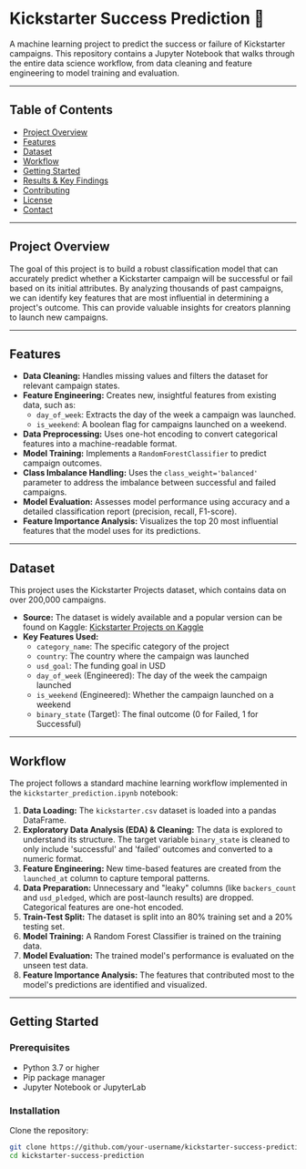 # Kickstarter Success Prediction 🚀

A machine learning project to predict the success or failure of Kickstarter campaigns. This repository contains a Jupyter Notebook that walks through the entire data science workflow, from data cleaning and feature engineering to model training and evaluation.

---

## Table of Contents

- [Project Overview](#project-overview)  
- [Features](#features)  
- [Dataset](#dataset)  
- [Workflow](#workflow)  
- [Getting Started](#getting-started)  
- [Results & Key Findings](#results--key-findings)  
- [Contributing](#contributing)  
- [License](#license)  
- [Contact](#contact)  

---

## Project Overview

The goal of this project is to build a robust classification model that can accurately predict whether a Kickstarter campaign will be successful or fail based on its initial attributes. By analyzing thousands of past campaigns, we can identify key features that are most influential in determining a project's outcome. This can provide valuable insights for creators planning to launch new campaigns.

---

## Features

- **Data Cleaning:** Handles missing values and filters the dataset for relevant campaign states.  
- **Feature Engineering:** Creates new, insightful features from existing data, such as:  
  - `day_of_week`: Extracts the day of the week a campaign was launched.  
  - `is_weekend`: A boolean flag for campaigns launched on a weekend.  
- **Data Preprocessing:** Uses one-hot encoding to convert categorical features into a machine-readable format.  
- **Model Training:** Implements a `RandomForestClassifier` to predict campaign outcomes.  
- **Class Imbalance Handling:** Uses the `class_weight='balanced'` parameter to address the imbalance between successful and failed campaigns.  
- **Model Evaluation:** Assesses model performance using accuracy and a detailed classification report (precision, recall, F1-score).  
- **Feature Importance Analysis:** Visualizes the top 20 most influential features that the model uses for its predictions.  

---

## Dataset

This project uses the Kickstarter Projects dataset, which contains data on over 200,000 campaigns.

- **Source:** The dataset is widely available and a popular version can be found on Kaggle: [Kickstarter Projects on Kaggle](https://www.kaggle.com/datasets/kemical/kickstarter-projects)  
- **Key Features Used:**  
  - `category_name`: The specific category of the project  
  - `country`: The country where the campaign was launched  
  - `usd_goal`: The funding goal in USD  
  - `day_of_week` (Engineered): The day of the week the campaign launched  
  - `is_weekend` (Engineered): Whether the campaign launched on a weekend  
  - `binary_state` (Target): The final outcome (0 for Failed, 1 for Successful)  

---

## Workflow

The project follows a standard machine learning workflow implemented in the `kickstarter_prediction.ipynb` notebook:

1. **Data Loading:** The `kickstarter.csv` dataset is loaded into a pandas DataFrame.  
2. **Exploratory Data Analysis (EDA) & Cleaning:** The data is explored to understand its structure. The target variable `binary_state` is cleaned to only include 'successful' and 'failed' outcomes and converted to a numeric format.  
3. **Feature Engineering:** New time-based features are created from the `launched_at` column to capture temporal patterns.  
4. **Data Preparation:** Unnecessary and "leaky" columns (like `backers_count` and `usd_pledged`, which are post-launch results) are dropped. Categorical features are one-hot encoded.  
5. **Train-Test Split:** The dataset is split into an 80% training set and a 20% testing set.  
6. **Model Training:** A Random Forest Classifier is trained on the training data.  
7. **Model Evaluation:** The trained model's performance is evaluated on the unseen test data.  
8. **Feature Importance Analysis:** The features that contributed most to the model's predictions are identified and visualized.  

---

## Getting Started

### Prerequisites

- Python 3.7 or higher  
- Pip package manager  
- Jupyter Notebook or JupyterLab  

### Installation

Clone the repository:

```bash
git clone https://github.com/your-username/kickstarter-success-prediction.git
cd kickstarter-success-prediction
